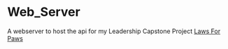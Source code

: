 # Web_Server
A webserver to host the api for my Leadership Capstone Project [Laws For Paws](https://github.com/theticarcher38/Web_Server)
